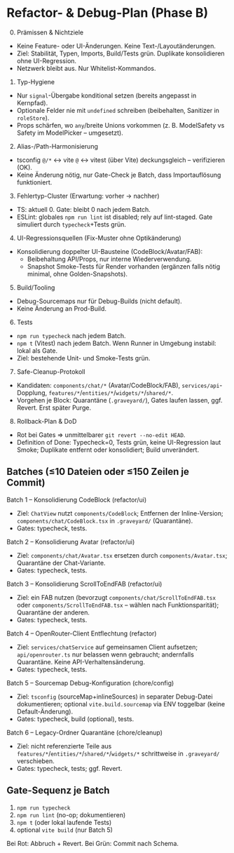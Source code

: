 # Refactor- & Debug-Plan (Phase B)

0. Prämissen & Nichtziele

- Keine Feature- oder UI-Änderungen. Keine Text-/Layoutänderungen.
- Ziel: Stabilität, Typen, Imports, Build/Tests grün. Duplikate konsolidieren ohne UI-Regression.
- Netzwerk bleibt aus. Nur Whitelist-Kommandos.

1. Typ-Hygiene

- Nur `signal`-Übergabe konditional setzen (bereits angepasst in Kernpfad).
- Optionale Felder nie mit `undefined` schreiben (beibehalten, Sanitizer in `roleStore`).
- Props schärfen, wo `any`/breite Unions vorkommen (z. B. ModelSafety vs Safety im ModelPicker – umgesetzt).

2. Alias-/Path-Harmonisierung

- tsconfig `@/*` ↔ vite `@` ↔ vitest (über Vite) deckungsgleich – verifizieren (OK).
- Keine Änderung nötig, nur Gate-Check je Batch, dass Importauflösung funktioniert.

3. Fehlertyp-Cluster (Erwartung: vorher → nachher)

- TS: aktuell 0. Gate: bleibt 0 nach jedem Batch.
- ESLint: globales `npm run lint` ist disabled; rely auf lint-staged. Gate simuliert durch `typecheck`+Tests grün.

4. UI-Regressionsquellen (Fix-Muster ohne Optikänderung)

- Konsolidierung doppelter UI-Bausteine (CodeBlock/Avatar/FAB):
  - Beibehaltung API/Props, nur interne Wiederverwendung.
  - Snapshot Smoke-Tests für Render vorhanden (ergänzen falls nötig minimal, ohne Golden-Snapshots).

5. Build/Tooling

- Debug-Sourcemaps nur für Debug-Builds (nicht default).
- Keine Änderung an Prod-Build.

6. Tests

- `npm run typecheck` nach jedem Batch.
- `npm t` (Vitest) nach jedem Batch. Wenn Runner in Umgebung instabil: lokal als Gate.
- Ziel: bestehende Unit- und Smoke-Tests grün.

7. Safe-Cleanup-Protokoll

- Kandidaten: `components/chat/*` (Avatar/CodeBlock/FAB), `services/api`-Dopplung, `features/*`/`entities/*`/`widgets/*`/`shared/*`.
- Vorgehen je Block: Quarantäne (`.graveyard/`), Gates laufen lassen, ggf. Revert. Erst später Purge.

8. Rollback-Plan & DoD

- Rot bei Gates ⇒ unmittelbarer `git revert --no-edit HEAD`.
- Definition of Done: Typecheck=0, Tests grün, keine UI-Regression laut Smoke; Duplikate entfernt oder konsolidiert; Build unverändert.

## Batches (≤10 Dateien oder ≤150 Zeilen je Commit)

Batch 1 – Konsolidierung CodeBlock (refactor/ui)

- Ziel: `ChatView` nutzt `components/CodeBlock`; Entfernen der Inline-Version; `components/chat/CodeBlock.tsx` in `.graveyard/` (Quarantäne).
- Gates: typecheck, tests.

Batch 2 – Konsolidierung Avatar (refactor/ui)

- Ziel: `components/chat/Avatar.tsx` ersetzen durch `components/Avatar.tsx`; Quarantäne der Chat-Variante.
- Gates: typecheck, tests.

Batch 3 – Konsolidierung ScrollToEndFAB (refactor/ui)

- Ziel: ein FAB nutzen (bevorzugt `components/chat/ScrollToEndFAB.tsx` oder `components/ScrollToEndFAB.tsx` – wählen nach Funktionsparität); Quarantäne der anderen.
- Gates: typecheck, tests.

Batch 4 – OpenRouter-Client Entflechtung (refactor)

- Ziel: `services/chatService` auf gemeinsamen Client aufsetzen; `api/openrouter.ts` nur belassen wenn gebraucht; andernfalls Quarantäne. Keine API-Verhaltensänderung.
- Gates: typecheck, tests.

Batch 5 – Sourcemap Debug-Konfiguration (chore/config)

- Ziel: `tsconfig` (sourceMap+inlineSources) in separater Debug-Datei dokumentieren; optional `vite.build.sourcemap` via ENV toggelbar (keine Default-Änderung).
- Gates: typecheck, build (optional), tests.

Batch 6 – Legacy-Ordner Quarantäne (chore/cleanup)

- Ziel: nicht referenzierte Teile aus `features/*`/`entities/*`/`shared/*`/`widgets/*` schrittweise in `.graveyard/` verschieben.
- Gates: typecheck, tests; ggf. Revert.

## Gate-Sequenz je Batch

1. `npm run typecheck`
2. `npm run lint` (no-op; dokumentieren)
3. `npm t` (oder lokal laufende Tests)
4. optional `vite build` (nur Batch 5)

Bei Rot: Abbruch + Revert. Bei Grün: Commit nach Schema.
